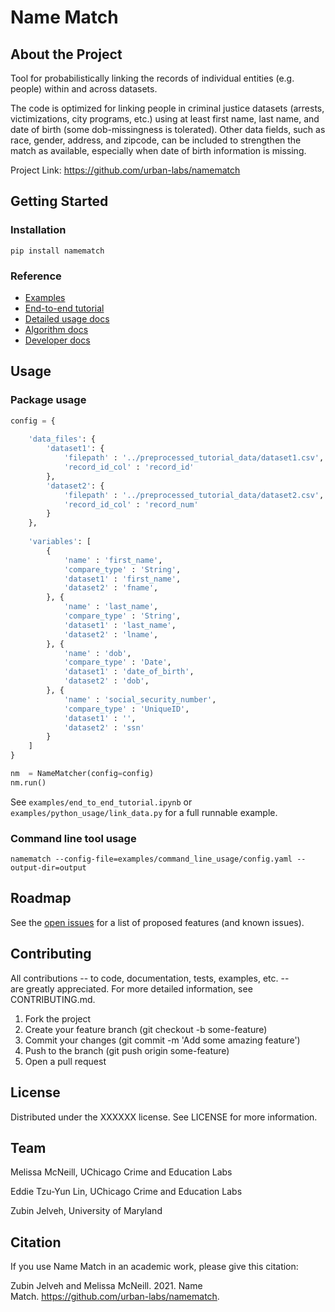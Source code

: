 # Name Match

## About the Project

Tool for probabilistically linking the records of individual entities (e.g. people) within and across datasets.

The code is optimized for linking people in criminal justice datasets (arrests, victimizations, city programs, etc.) using at least first name, last name, and date of birth (some dob-missingness is tolerated). Other data fields, such as race, gender, address, and zipcode, can be included to strengthen the match as available, especially when date of birth information is missing.

Project Link: https://github.com/urban-labs/namematch

## Getting Started

### Installation

```
pip install namematch
```

### Reference

* [Examples](examples/)
* [End-to-end tutorial](examples/end_to_end_tutorial.ipynb)
* [Detailed usage docs](docs/source/match_setup.rst)
* [Algorithm docs](docs/source/algorithm.rst)
* [Developer docs](docs/source/api.rst)

## Usage

### Package usage

```python
config = {
    
    'data_files': {
        'dataset1': {
            'filepath' : '../preprocessed_tutorial_data/dataset1.csv',
            'record_id_col' : 'record_id'
        },
        'dataset2': {
            'filepath' : '../preprocessed_tutorial_data/dataset2.csv',
            'record_id_col' : 'record_num'
        }        
    },
    
    'variables': [
        {
            'name' : 'first_name',
            'compare_type' : 'String',
            'dataset1' : 'first_name',
            'dataset2' : 'fname',
        }, {
            'name' : 'last_name',
            'compare_type' : 'String',
            'dataset1' : 'last_name',
            'dataset2' : 'lname',
        }, {
            'name' : 'dob',
            'compare_type' : 'Date',
            'dataset1' : 'date_of_birth',
            'dataset2' : 'dob',
        }, {
            'name' : 'social_security_number',
            'compare_type' : 'UniqueID', 
            'dataset1' : '', 
            'dataset2' : 'ssn'
        }
    ]
}

nm  = NameMatcher(config=config)
nm.run()
```

See `examples/end_to_end_tutorial.ipynb` or `examples/python_usage/link_data.py` for a full runnable example.


### Command line tool usage

```
namematch --config-file=examples/command_line_usage/config.yaml --output-dir=output 
```

## Roadmap

See the [open issues](https://github.com/urban-labs/namematch/issues) for a list of proposed features (and known issues).

## Contributing

All contributions -- to code, documentation, tests, examples, etc. -- are greatly appreciated. For more detailed information, see CONTRIBUTING.md.
1. Fork the project
2. Create your feature branch (git checkout -b some-feature)
3. Commit your changes (git commit -m 'Add some amazing feature')
4. Push to the branch (git push origin some-feature)
5. Open a pull request

## License

Distributed under the XXXXXX license. See LICENSE for more information.

## Team

Melissa McNeill, UChicago Crime and Education Labs

Eddie Tzu-Yun Lin, UChicago Crime and Education Labs

Zubin Jelveh, University of Maryland

## Citation

If you use Name Match in an academic work, please give this citation:

Zubin Jelveh and Melissa McNeill. 2021. Name Match. https://github.com/urban-labs/namematch.

